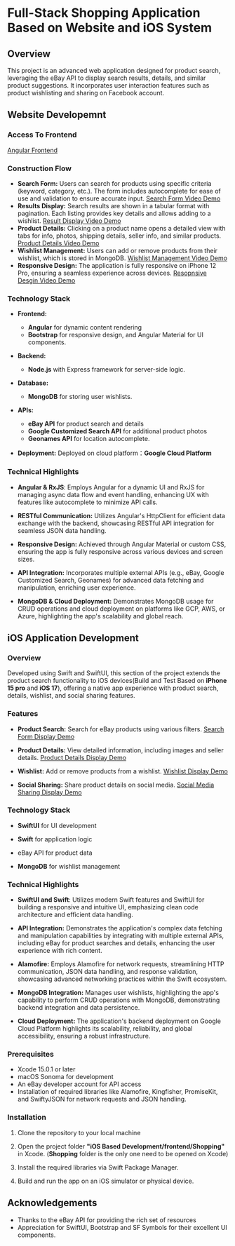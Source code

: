 # Full-Stack Shopping Application Based on Website and iOS System

## Overview

This project is an advanced web application designed for product search, leveraging the eBay API to display search results, details, and similar product suggestions. It incorporates user interaction features such as product wishlisting and sharing on Facebook account.

## Website Developemnt

### Access To Frontend

[Angular Frontend](https://hw3frontend-1234.wl.r.appspot.com/)

### Construction Flow

- **Search Form:** Users can search for products using specific criteria (keyword, category, etc.). The form includes autocomplete for ease of use and validation to ensure accurate input.
  [Search Form Video Demo](https://youtu.be/tyfPb0dayXg)
- **Results Display:** Search results are shown in a tabular format with pagination. Each listing provides key details and allows adding to a wishlist.
  [Result Display Video Demo](https://youtu.be/hxbDFvQR8R8)
- **Product Details:** Clicking on a product name opens a detailed view with tabs for info, photos, shipping details, seller info, and similar products.
  [Product Details Video Demo](https://youtu.be/vMMQgeFViEE)
- **Wishlist Management:** Users can add or remove products from their wishlist, which is stored in MongoDB.
  [Wishlist Management Video Demo](https://youtu.be/bKlWzZfUPjI)
- **Responsive Design:** The application is fully responsive on iPhone 12 Pro, ensuring a seamless experience across devices.
  [Resopnsive Desgin Video Demo](https://youtu.be/ARdcNyBGicI)

### Technology Stack

- **Frontend:**

  - **Angular** for dynamic content rendering
  - **Bootstrap** for responsive design, and Angular Material for UI components.

- **Backend:**

  - **Node.js** with Express framework for server-side logic.

- **Database:**

  - **MongoDB** for storing user wishlists.

- **APIs:**

  - **eBay API** for product search and details
  - **Google Customized Search API** for additional product photos
  - **Geonames API** for location autocomplete.

- **Deployment:** Deployed on cloud platform：**Google Cloud Platform**

### Technical Highlights

- **Angular & RxJS**: Employs Angular for a dynamic UI and RxJS for managing async data flow and event handling, enhancing UX with features like autocomplete to minimize API calls.

- **RESTful Communication:** Utilizes Angular's HttpClient for efficient data exchange with the backend, showcasing RESTful API integration for seamless JSON data handling.

- **Responsive Design:** Achieved through Angular Material or custom CSS, ensuring the app is fully responsive across various devices and screen sizes.

- **API Integration:** Incorporates multiple external APIs (e.g., eBay, Google Customized Search, Geonames) for advanced data fetching and manipulation, enriching user experience.

- **MongoDB & Cloud Deployment:** Demonstrates MongoDB usage for CRUD operations and cloud deployment on platforms like GCP, AWS, or Azure, highlighting the app's scalability and global reach.

## iOS Application Development

### Overview

Developed using Swift and SwiftUI, this section of the project extends the product search functionality to iOS devices(Build and Test Based on **iPhone 15 pro** and **iOS 17**), offering a native app experience with product search, details, wishlist, and social sharing features.

### Features

- **Product Search:** Search for eBay products using various filters. [Search Form Display Demo](https://youtu.be/ypxiSsGb-mY)

- **Product Details:** View detailed information, including images and seller details. [Product Details Display Demo](https://youtu.be/dbMUdh8KUVU)

- **Wishlist:** Add or remove products from a wishlist. [Wishlist Display Demo](https://youtu.be/buIPIEVuzpA)

- **Social Sharing:** Share product details on social media. [Social Media Sharing Display Demo](https://youtu.be/RoAiVCkbitE)

### Technology Stack

- **SwiftUI** for UI development

- **Swift** for application logic

- eBay API for product data

- **MongoDB** for wishlist management

### Technical Highlights

- **SwiftUI and Swift**: Utilizes modern Swift features and SwiftUI for building a responsive and intuitive UI, emphasizing clean code architecture and efficient data handling.

- **API Integration:** Demonstrates the application's complex data fetching and manipulation capabilities by integrating with multiple external APIs, including eBay for product searches and details, enhancing the user experience with rich content.

- **Alamofire:** Employs Alamofire for network requests, streamlining HTTP communication, JSON data handling, and response validation, showcasing advanced networking practices within the Swift ecosystem.

- **MongoDB Integration:** Manages user wishlists, highlighting the app's capability to perform CRUD operations with MongoDB, demonstrating backend integration and data persistence.

- **Cloud Deployment:** The application's backend deployment on Google Cloud Platform highlights its scalability, reliability, and global accessibility, ensuring a robust infrastructure.

### Prerequisites

- Xcode 15.0.1 or later
- macOS Sonoma for development
- An eBay developer account for API access
- Installation of required libraries like Alamofire, Kingfisher, PromiseKit, and SwiftyJSON for network requests and JSON handling.

### Installation

1. Clone the repository to your local machine

2. Open the project folder **"iOS Based Development/frontend/Shopping"** in Xcode. (**Shopping** folder is the only one need to be opened on Xcode)

3. Install the required libraries via Swift Package Manager.

4. Build and run the app on an iOS simulator or physical device.

## Acknowledgements
- Thanks to the eBay API for providing the rich set of resources
- Appreciation for SwiftUI, Bootstrap and SF Symbols for their excellent UI components.
